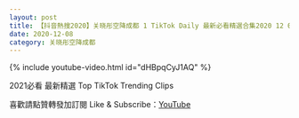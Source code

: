 ```yaml
---
layout: post
title: 【抖音熱搜2020】关晓彤空降成都 1 TikTok Daily 最新必看精選合集2020 12 08
date: 2020-12-08
category: 关晓彤空降成都
---
```


{% include youtube-video.html id="dHBpqCyJ1AQ" %}

2021必看 最新精選 Top TikTok Trending Clips

喜歡請點贊轉發加訂閱 Like & Subscribe：[YouTube](https://www.youtube.com/channel/UCAoR7VcanIPd04uEq_GIylA/videos)

